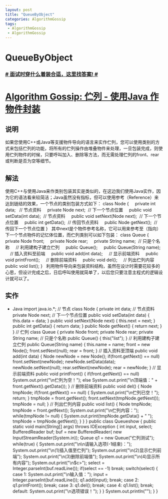 ```yaml
---
layout: post
title: "QueueByObject"
categories: AlgorithmGossip
tags: 
 - AlgorithmGossip
 - AlgorithmGossip
--- 
```


# QueueByObject

### [# 面试时穿什么着装合适，这里找答案! #](http://taobao.esmartweb.com/man.htm)

# [Algorithm Gossip: 伫列 - 使用Java 作物件封装]()

## 说明

如果您使用C++或Java等支援物件导向的语言来实作伫列，您可以使用类别的方式来包括伫列的功能，将所有的伫列操作由堆叠物件来处理，一旦包装完成，则使用伫列物件的时候，只要呼叫加入、删除等方法，而无需处理伫列的front、rear或判断是否为空等细节。

## 解法

使用C++与使用Java来作类别包装其实是类似的，在这边我们使用Java实作，因为它的语法看来较简洁；Java虽然没有指标，但可以使用参考（Reference）来达到链结的效果，一个节点的类别包装方式如下：
class Node {
    private int data;   // 节点资料
    private Node next;  // 下一个节点位置
    public void setData(int data);  // 节点资料
    public void setNext(Node next);  // 下一个节点位置
    public int getData();  // 传回节点资料
    public Node getNext();  // 传回下一个节点位置
}
  
其中next是个物件参考名称，它可以用来参考至（指向）下一个节点物件的记忆体位置，而伫列类别可以如下包装：
class Queue {
    private Node front;
    private Node rear;
    private String name;  // 只是个名称
    // 利用建构子建立伫列
    public Queue();
    public Queue(String name);
    // 插入资料至前端
    public void add(int data);
    // 显示前端资料
    public void printFront();
    // 删除前端资料
    public void del();
    // 列出伫列内容
    public void list();
}
  
利用物件导向来包装资料结构，虽然在设计时需要花较多的心思，但设计完成之后，日后呼叫使用就简单了，以后您只要注意主程式的逻辑设计就可以了。

## 实作

* Java
import java.io.*;
// 节点
class Node {
private int data; // 节点资料
private Node next; // 下一个节点位置
public void setData(int data) {
this.data = data;
}
public void setNext(Node next) {
this.next = next;
}
public int getData() {
return data;
}
public Node getNext() {
return next;
}
}
// 伫列
class Queue {
private Node front;
private Node rear;
private String name; // 只是个名称
public Queue() {
this("list");
}
// 利用建构子建立伫列
public Queue(String name) {
this.name = name;
front = new Node();
front.setNext(null);
rear = front;
}
// 插入资料至顶端
public void add(int data) {
Node newNode = new Node();
if(front.getNext() == null)
front.setNext(newNode);
newNode.setData(data);
newNode.setNext(null);
rear.setNext(newNode);
rear = newNode;
}
// 显示前端资料
public void printFront() {
if(front.getNext() == null)
System.out.print("\n伫列为空！");
else
System.out.print("\n顶端值：" +
front.getNext().getData());
}
// 删除前端资料
public void del() {
Node tmpNode;
if(front.getNext() == null) {
System.out.print("\n伫列已空！");
return;
}
tmpNode = front.getNext();
front.setNext(tmpNode.getNext());
tmpNode = null;
}
// 列出伫列内容
public void list() {
Node tmpNode;
tmpNode = front.getNext();
System.out.print("\n伫列内容：");
while(tmpNode != null) {
System.out.print(tmpNode.getData() + " ");
tmpNode = tmpNode.getNext();
}
}
}
public class Queueshow {
public static void main(String[] args)
throws IOException {
int input, select;
BufferedReader buf;
buf = new BufferedReader(
new InputStreamReader(System.in));
Queue q1 = new Queue("伫列测试");
while(true) {
System.out.print("\n\n请输入选项(-1结束)：");
System.out.print("\n(1)插入值至伫列");
System.out.print("\n(2)显示伫列前端");
System.out.print("\n(3)删除前端值");
System.out.print("\n(4)显示所有内容");
System.out.print("\n$c>");
select = Integer.parseInt(buf.readLine());
if(select == -1)
break;
switch(select) {
case 1:
System.out.print("\n输入值：");
input = Integer.parseInt(buf.readLine());
q1.add(input);
break;
case 2:
q1.printFront();
break;
case 3:
q1.del();
break;
case 4:
q1.list();
break;
default:
System.out.print("\n选项错误！");
}
}
System.out.println("");
}
}
